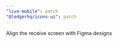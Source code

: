 ```yaml
---
"live-mobile": patch
"@ledgerhq/icons-ui": patch
---
```


Align the receive screen with Figma designs
